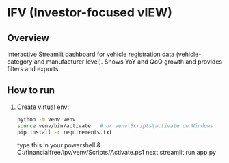# IFV (Investor-focused vIEW)

## Overview

Interactive Streamlit dashboard for vehicle registration data (vehicle-category and manufacturer level). Shows YoY and QoQ growth and provides filters and exports.

## How to run

1. Create virtual env:
   ```bash
   python -m venv venv
   source venv/bin/activate   # or venv\Scripts\activate on Windows
   pip install -r requirements.txt
   ```
   type this in your powershell
   & C:/financialfree/ipv/venv/Scripts/Activate.ps1
   next
   streamlit run app.py
